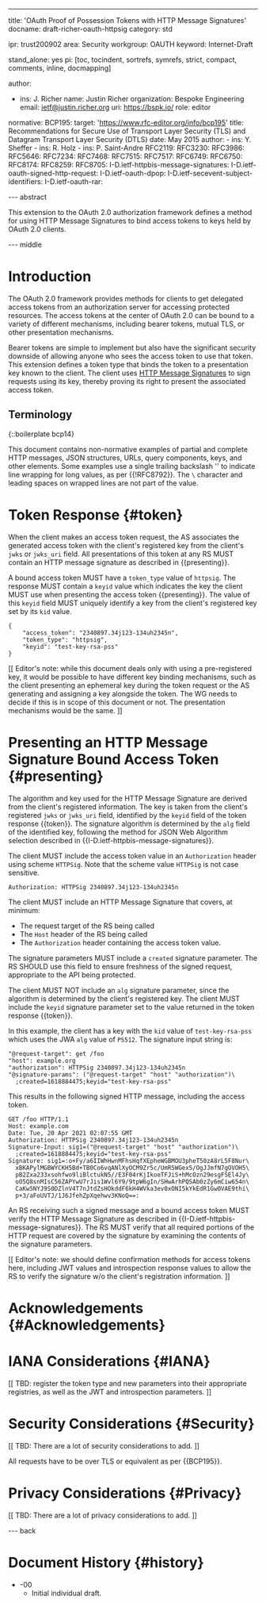 ---
title: 'OAuth Proof of Possession Tokens with HTTP Message Signatures'
docname: draft-richer-oauth-httpsig
category: std

ipr: trust200902
area: Security
workgroup: OAUTH
keyword: Internet-Draft

stand_alone: yes
pi: [toc, tocindent, sortrefs, symrefs, strict, compact, comments, inline, docmapping]

author:
  - ins: J. Richer
    name: Justin Richer
    organization: Bespoke Engineering
    email: ietf@justin.richer.org
    uri: https://bspk.io/
    role: editor

normative:
    BCP195:
       target: 'https://www.rfc-editor.org/info/bcp195'
       title: Recommendations for Secure Use of Transport Layer Security (TLS) and Datagram Transport Layer Security (DTLS)
       date: May 2015
       author:
         - 
           ins: Y. Sheffer
         - 
           ins: R. Holz
         -
           ins: P. Saint-Andre
    RFC2119:
    RFC3230:
    RFC3986:
    RFC5646:
    RFC7234:
    RFC7468:
    RFC7515:
    RFC7517:
    RFC6749:
    RFC6750:
    RFC8174:
    RFC8259:
    RFC8705:
    I-D.ietf-httpbis-message-signatures:
    I-D.ietf-oauth-signed-http-request:
    I-D.ietf-oauth-dpop:
    I-D.ietf-secevent-subject-identifiers:
    I-D.ietf-oauth-rar:

--- abstract

This extension to the OAuth 2.0 authorization framework defines a method for using
HTTP Message Signatures to bind access tokens to keys held by OAuth 2.0 clients.

--- middle

# Introduction

The OAuth 2.0 framework provides methods for clients to get delegated access tokens from an
authorization server for accessing protected resources. The access tokens at the center
of OAuth 2.0 can be bound to a variety of different mechanisms, including bearer tokens,
mutual TLS, or other presentation mechanisms. 

Bearer tokens are simple to implement but also have the significant security downside of
allowing anyone who sees the access token to use that token. This extension defines a token type 
that binds the token to a presentation key known to the client. The client uses 
[HTTP Message Signatures](I-D.ietf-httpbis-message-signatures)
to sign requests using its key, thereby proving its right to present the
associated access token. 

## Terminology

{::boilerplate bcp14}

This document contains non-normative examples of partial and complete HTTP messages, JSON structures, URLs, query components, keys, and other elements. Some examples use a single trailing backslash '\' to indicate line wrapping for long values, as per {{!RFC8792}}. The `\` character and leading spaces on wrapped lines are not part of the value.

# Token Response {#token}

When the client makes an access token request, the AS associates the generated access token with the client's registered key from the client's `jwks` or `jwks_uri` field. All presentations of this token at any RS MUST contain an HTTP message signature as described in {{presenting}}.

A bound access token MUST have a `token_type` value of `httpsig`. The response MUST contain a `keyid` value which indicates the key the client MUST use when presenting the access token {{presenting}}. The value of this `keyid` field MUST uniquely identify a key from the client's registered key set by its `kid` value.

~~~
{
    "access_token": "2340897.34j123-134uh2345n",
    "token_type": "httpsig",
    "keyid": "test-key-rsa-pss"
}
~~~

\[\[ Editor's note: while this document deals only with using a pre-registered key, it would be possible to have different key binding mechanisms, such as the client presenting an ephemeral key during the token request or the AS generating and assigning a key alongside the token. The WG needs to decide if this is in scope of this document or not. The presentation mechanisms would be the same. \]\]

# Presenting an HTTP Message Signature Bound Access Token {#presenting}

The algorithm and key used for the HTTP Message Signature are derived from the client's registered information. The key is taken from the client's registered `jwks` or `jwks_uri` field, identified by the `keyid` field of the token response {{token}}. The signature algorithm is determined by the `alg` field of the identified key, following the method for JSON Web Algorithm selection described in {{I-D.ietf-httpbis-message-signatures}}.

The client MUST include the access token value in an `Authorization` header using scheme `HTTPSig`. Note that the scheme value `HTTPSig` is not case sensitive.

~~~
Authorization: HTTPSig 2340897.34j123-134uh2345n
~~~

The client MUST include an HTTP Message Signature that covers, at minimum:

 - The request target of the RS being called
 - The `Host` header of the RS being called
 - The `Authorization` header containing the access token value.
 
The signature parameters MUST include a `created` signature parameter. The RS SHOULD use this field to ensure freshness of the signed request, appropriate to the API being protected. 

The client MUST NOT include an `alg` signature parameter, since the algorithm is determined by the client's registered key. The client MUST include the `keyid` signature parameter set to the value returned in the token response {{token}}.

In this example, the client has a key with the `kid` value of `test-key-rsa-pss` which uses the JWA `alg` value of `PS512`. The signature input string is:

~~~
"@request-target": get /foo
"host": example.org
"authorization": HTTPSig 2340897.34j123-134uh2345n
"@signature-params": ("@request-target" "host" "authorization")\
  ;created=1618884475;keyid="test-key-rsa-pss"
~~~

This results in the following signed HTTP message, including the access token.

~~~ http-message
GET /foo HTTP/1.1
Host: example.com
Date: Tue, 20 Apr 2021 02:07:55 GMT
Authorization: HTTPSig 2340897.34j123-134uh2345n
Signature-Input: sig1=("@request-target" "host" "authorization")\
  ;created=1618884475;keyid="test-key-rsa-pss"
Signature: sig1=:o+Fy/a6IIWhHwnMFhsHqfXEpheWGBMOU3pheT50zA8rL5F8Nur\
  xBKAPylMGBWYCKH5Bd+TB0Co6vqANlXyOCM9Zr5c/UmR5WGex5/OgJJmfN7gOVOH5\
  pB2Zxa233xsohfwo9liBlctukN5//E3F04rKjIkoeTFJiS+hMcOzn29esgFSEl4Jy\
  oO5Q8snMIsC56ZAPYwU7rJis1Wvl6Y9/9tpW6gIn/SHwArhPQSAb0zZy6mCiw654n\
  CaKw5NYJ9S0DZlnV4T7nJtdZsHOkddF6kH4WVka3ev0xONI5kYkEdR1Gw0VAE9thi\
  p+3/aFoUVTJ/1J6JfehZpXqehwv3KNoQ==:
~~~

An RS receiving such a signed message and a bound access token MUST verify the HTTP Message Signature as described in {{I-D.ietf-httpbis-message-signatures}}. The RS MUST verify that all required portions of the HTTP request are covered by the signature by examining the contents of the signature parameters.

\[\[ Editor's note: we should define confirmation methods for access tokens here, including JWT values and introspection response values to allow the RS to verify the signature w/o the client's registration information. \]\]

# Acknowledgements {#Acknowledgements}

# IANA Considerations {#IANA}

\[\[ TBD: register the token type and new parameters into their appropriate registries, as well as the JWT and introspection parameters. \]\]

# Security Considerations {#Security}

\[\[ TBD: There are a lot of security considerations to add. \]\]

All requests have to be over TLS or equivalent as per {{BCP195}}.

# Privacy Considerations {#Privacy}

\[\[ TBD: There are a lot of privacy considerations to add. \]\]

--- back
   
# Document History {#history}

- -00 
    - Initial individual draft.

